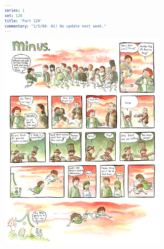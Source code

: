 ```yaml
---
series: 1
set: 120
title: 'Part 120'
commentary: "1/5/08- Hi! No update next week."
---
```


![](../../../../assets/minus/part-120/minus120.jpg)